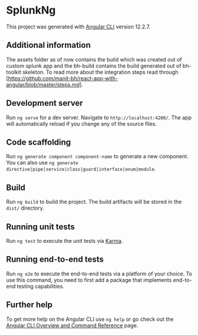 # SplunkNg

This project was generated with [Angular CLI](https://github.com/angular/angular-cli) version 12.2.7.
## Additional information

The assets folder as of now contains the build which was created out of custom splunk app and the bh-build contains the build generated out of bh-toolkit skeleton. To read more about the integration steps read through [https://github.com/manit-bh/react-app-with-angular/blob/master/steps.md].

## Development server

Run `ng serve` for a dev server. Navigate to `http://localhost:4200/`. The app will automatically reload if you change any of the source files.

## Code scaffolding

Run `ng generate component component-name` to generate a new component. You can also use `ng generate directive|pipe|service|class|guard|interface|enum|module`.

## Build

Run `ng build` to build the project. The build artifacts will be stored in the `dist/` directory.

## Running unit tests

Run `ng test` to execute the unit tests via [Karma](https://karma-runner.github.io).

## Running end-to-end tests

Run `ng e2e` to execute the end-to-end tests via a platform of your choice. To use this command, you need to first add a package that implements end-to-end testing capabilities.

## Further help

To get more help on the Angular CLI use `ng help` or go check out the [Angular CLI Overview and Command Reference](https://angular.io/cli) page.


